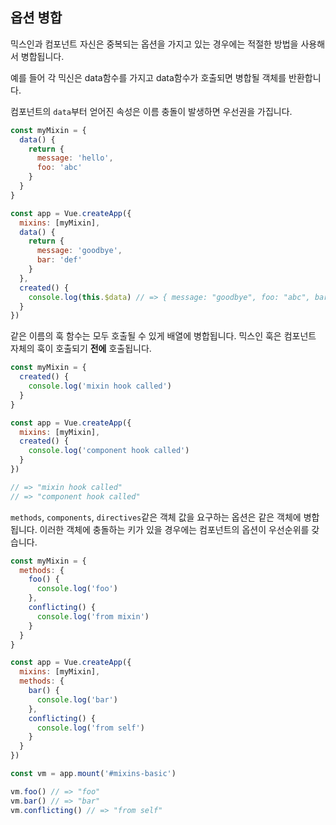 ## 옵션 병합

믹스인과 컴포넌트 자신은 중복되는 옵션을 가지고 있는 경우에는 적절한 방법을 사용해서 병합됩니다.

예를 들어 각 믹신은 data함수를 가지고 data함수가 호출되면 병합될 객체를 반환합니다.

컴포넌트의 `data`부터 얻어진 속성은 이름 충돌이 발생하면 우선권을 가집니다.

```js
const myMixin = {
  data() {
    return {
      message: 'hello',
      foo: 'abc'
    }
  }
}

const app = Vue.createApp({
  mixins: [myMixin],
  data() {
    return {
      message: 'goodbye',
      bar: 'def'
    }
  },
  created() {
    console.log(this.$data) // => { message: "goodbye", foo: "abc", bar: "def" }
  }
})

```

같은 이름의 훅 함수는 모두 호출될 수 있게 배열에 병합됩니다. 믹스인 훅은 컴포넌트 자체의 훅이 호출되기 **전에** 호출됩니다.

```js
const myMixin = {
  created() {
    console.log('mixin hook called')
  }
}

const app = Vue.createApp({
  mixins: [myMixin],
  created() {
    console.log('component hook called')
  }
})

// => "mixin hook called"
// => "component hook called"
```

`methods`, `components`, `directives`같은 객체 값을 요구하는 옵션은 같은 객체에 병합됩니다. 이러한 객체에 충돌하는 키가 있을 경우에는 컴포넌트의 옵션이 우선순위를 갖습니다.

```js
const myMixin = {
  methods: {
    foo() {
      console.log('foo')
    },
    conflicting() {
      console.log('from mixin')
    }
  }
}

const app = Vue.createApp({
  mixins: [myMixin],
  methods: {
    bar() {
      console.log('bar')
    },
    conflicting() {
      console.log('from self')
    }
  }
})

const vm = app.mount('#mixins-basic')

vm.foo() // => "foo"
vm.bar() // => "bar"
vm.conflicting() // => "from self"
```

